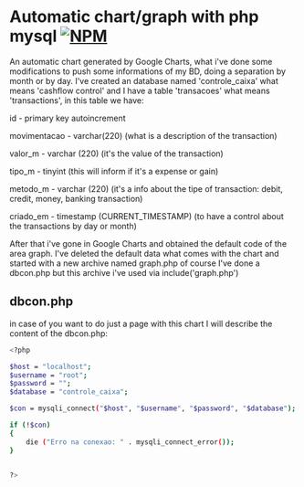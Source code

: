 # Automatic chart/graph with php mysql [![NPM](https://img.shields.io/badge/License-Mit)](https://github.com/brahmsr/automatic-chart-php-mysql/blob/main/LICENSE)


An automatic chart generated by Google Charts, what i've done some modifications to push some informations of my BD, doing a separation by month or by day.
I've created an database named 'controle_caixa' what means 'cashflow control' and I have a table 'transacoes' what means 'transactions', in this table we have: 

id - primary key autoincrement

movimentacao - varchar(220) (what is a description of the transaction)

valor_m - varchar (220) (it's the value of the transaction)

tipo_m - tinyint (this will inform if it's a expense or gain)

metodo_m - varchar (220) (it's a info about the tipe of transaction: debit, credit, money, banking transaction)

criado_em - timestamp (CURRENT_TIMESTAMP) (to have a control about the transactions by day or month)

After that i've gone in Google Charts and obtained the default code of the area graph.
I've deleted the default data what comes with the chart and started with a new archive named graph.php
of course I've done a dbcon.php but this archive i've used via include('graph.php')

## dbcon.php
in case of you want to do just a page with this chart I will describe the content of the dbcon.php:
```bash
<?php

$host = "localhost";
$username = "root";
$password = "";
$database = "controle_caixa";

$con = mysqli_connect("$host", "$username", "$password", "$database");

if (!$con)
{
    die ("Erro na conexao: " . mysqli_connect_error());
}
    

?>
```

